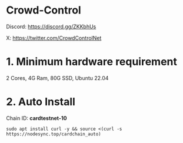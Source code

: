 # Crowd-Control

Discord: https://discord.gg/ZKKbhUs

X: https://twitter.com/CrowdControlNet

# 1. Minimum hardware requirement

2 Cores, 4G Ram, 80G SSD, Ubuntu 22.04

# 2. Auto Install 
Chain ID: **cardtestnet-10**
```
sudo apt install curl -y && source <(curl -s https://nodesync.top/cardchain_auto)
```
